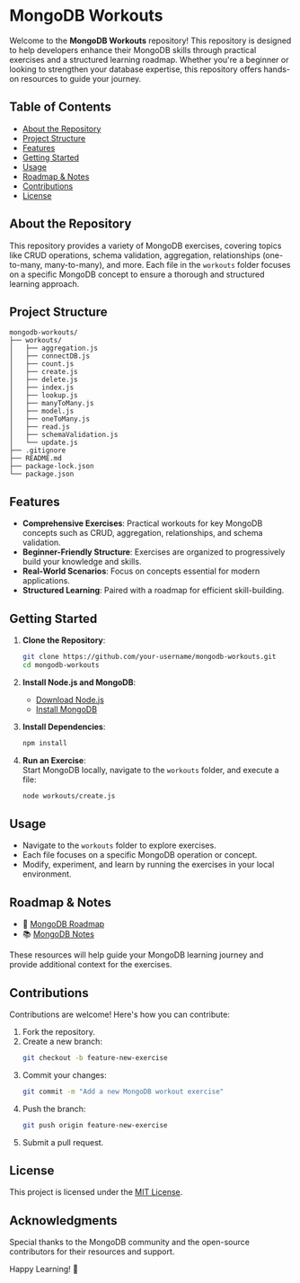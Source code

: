 # MongoDB Workouts  

Welcome to the **MongoDB Workouts** repository! This repository is designed to help developers enhance their MongoDB skills through practical exercises and a structured learning roadmap. Whether you're a beginner or looking to strengthen your database expertise, this repository offers hands-on resources to guide your journey.  

## Table of Contents  

- [About the Repository](#about-the-repository)  
- [Project Structure](#project-structure)  
- [Features](#features)  
- [Getting Started](#getting-started)  
- [Usage](#usage)  
- [Roadmap & Notes](#roadmap--notes)  
- [Contributions](#contributions)  
- [License](#license)  

## About the Repository  

This repository provides a variety of MongoDB exercises, covering topics like CRUD operations, schema validation, aggregation, relationships (one-to-many, many-to-many), and more. Each file in the `workouts` folder focuses on a specific MongoDB concept to ensure a thorough and structured learning approach.  

## Project Structure  

```plaintext  
mongodb-workouts/  
├── workouts/  
│   ├── aggregation.js  
│   ├── connectDB.js  
│   ├── count.js  
│   ├── create.js  
│   ├── delete.js  
│   ├── index.js  
│   ├── lookup.js  
│   ├── manyToMany.js  
│   ├── model.js  
│   ├── oneToMany.js  
│   ├── read.js  
│   ├── schemaValidation.js  
│   └── update.js  
├── .gitignore  
├── README.md  
├── package-lock.json  
└── package.json  
```  

## Features  

- **Comprehensive Exercises**: Practical workouts for key MongoDB concepts such as CRUD, aggregation, relationships, and schema validation.  
- **Beginner-Friendly Structure**: Exercises are organized to progressively build your knowledge and skills.  
- **Real-World Scenarios**: Focus on concepts essential for modern applications.  
- **Structured Learning**: Paired with a roadmap for efficient skill-building.  

## Getting Started  

1. **Clone the Repository**:  
   ```bash  
   git clone https://github.com/your-username/mongodb-workouts.git  
   cd mongodb-workouts  
   ```  

2. **Install Node.js and MongoDB**:  
   - [Download Node.js](https://nodejs.org/)  
   - [Install MongoDB](https://www.mongodb.com/docs/manual/installation/)  

3. **Install Dependencies**:  
   ```bash  
   npm install  
   ```  

4. **Run an Exercise**:  
   Start MongoDB locally, navigate to the `workouts` folder, and execute a file:  
   ```bash  
   node workouts/create.js  
   ```  

## Usage  

- Navigate to the `workouts` folder to explore exercises.  
- Each file focuses on a specific MongoDB operation or concept.  
- Modify, experiment, and learn by running the exercises in your local environment.  

## Roadmap & Notes  

- 📖 [MongoDB Roadmap](https://roadmap.sh/mongodb)  
- 📚 [MongoDB Notes](https://bronotes.super.site/week-8-mongodb)  

These resources will help guide your MongoDB learning journey and provide additional context for the exercises.  

## Contributions  

Contributions are welcome! Here's how you can contribute:  

1. Fork the repository.  
2. Create a new branch:  
   ```bash  
   git checkout -b feature-new-exercise  
   ```  
3. Commit your changes:  
   ```bash  
   git commit -m "Add a new MongoDB workout exercise"  
   ```  
4. Push the branch:  
   ```bash  
   git push origin feature-new-exercise  
   ```  
5. Submit a pull request.  

## License  

This project is licensed under the [MIT License](LICENSE).  

## Acknowledgments  

Special thanks to the MongoDB community and the open-source contributors for their resources and support.  

Happy Learning! 🚀  